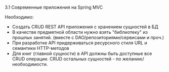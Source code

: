 3.1 Современные приложения на Spring MVC

Необходимо:

-	Создать CRUD REST API приложения с хранением сущностей в БД
-	В качестве предметной области нужно взять "библиотеку" из прошлых занятий. (вместе с DAO/репозиториями/сервисами и проч.)
-	При разработке API придерживаться ресурсного стиля URL и семантики HTTP-методов
-	Для книг (главной сущности) в API должны быть доступные все CRUD операции. CRUD остальных сущностей - по желанию/необходимости.